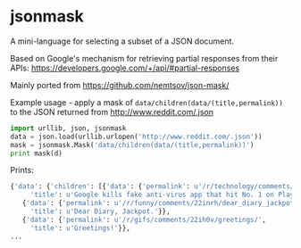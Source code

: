 jsonmask
========

A mini-language for selecting a subset of a JSON document.

Based on Google's mechanism for retrieving partial responses from 
their APIs: <https://developers.google.com/+/api/#partial-responses>

Mainly ported from <https://github.com/nemtsov/json-mask/>

Example usage - apply a mask of `data/children(data/(title,permalink))`
to the JSON returned from <http://www.reddit.com/.json>

```python
import urllib, json, jsonmask
data = json.load(urllib.urlopen('http://www.reddit.com/.json'))
mask = jsonmask.Mask('data/children(data/(title,permalink))')
print mask(d)
```

Prints:

```python
{'data': {'children': [{'data': {'permalink': u'/r/technology/comments/22iipg/google_kills_fake_antivirus_app_that_hit_no_1_on/',
     'title': u'Google kills fake anti-virus app that hit No. 1 on Play charts'}},
   {'data': {'permalink': u'/r/funny/comments/22inrh/dear_diary_jackpot/',
     'title': u'Dear Diary, Jackpot.'}},
   {'data': {'permalink': u'/r/gifs/comments/22ih0v/greetings/',
     'title': u'Greetings!'}},
...
```
